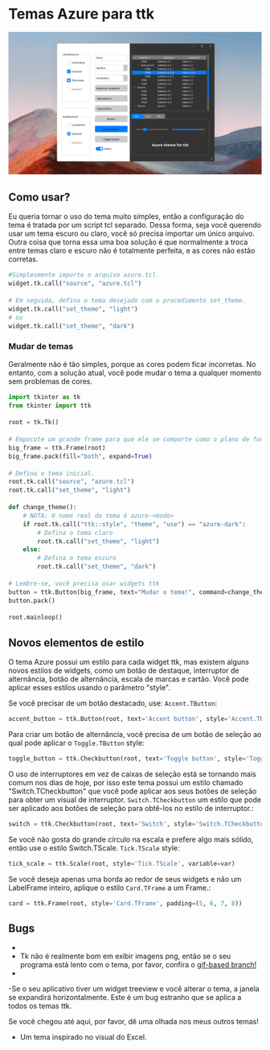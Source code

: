 # Temas Azure para ttk

![Screenshot of the Azure theme](screenshot.png)

## Como usar?
Eu queria tornar o uso do tema muito simples, então a configuração do tema é tratada por um script tcl separado.
Dessa forma, seja você querendo usar um tema escuro ou claro, você só precisa importar um único arquivo. Outra coisa que torna essa uma boa solução é que normalmente a troca entre temas claro e escuro não é totalmente perfeita, e as cores não estão corretas.

```python
#Simplesmente importe o arquivo azure.tcl.
widget.tk.call("source", "azure.tcl")

# Em seguida, defina o tema desejado com o procedimento set_theme.
widget.tk.call("set_theme", "light")
# ou
widget.tk.call("set_theme", "dark")
```

### Mudar de temas
Geralmente não é tão simples, porque as cores podem ficar incorretas. No entanto, com a solução atual, você pode mudar o tema a qualquer momento sem problemas de cores.

```python
import tkinter as tk
from tkinter import ttk

root = tk.Tk()

# Empacote um grande frame para que ele se comporte como o plano de fundo da janela.
big_frame = ttk.Frame(root)
big_frame.pack(fill="both", expand=True)

# Defina o tema inicial.
root.tk.call("source", "azure.tcl")
root.tk.call("set_theme", "light")

def change_theme():
    # NOTA: O nome real do tema é azure-<modo>
    if root.tk.call("ttk::style", "theme", "use") == "azure-dark":
        # Defina o tema claro
        root.tk.call("set_theme", "light")
    else:
        # Defina o tema escuro
        root.tk.call("set_theme", "dark")

# Lembre-se, você precisa usar widgets ttk
button = ttk.Button(big_frame, text="Mudar o tema!", command=change_theme)
button.pack()

root.mainloop()
```

## Novos elementos de estilo

O tema Azure possui um estilo para cada widget ttk, mas existem alguns novos estilos de widgets, como um botão de destaque, interruptor de alternância, botão de alternância, escala de marcas e cartão. Você pode aplicar esses estilos usando o parâmetro "style".


Se você precisar de um botão destacado, use: `Accent.TButton`:
```python
accent_button = ttk.Button(root, text='Accent button', style='Accent.TButton', command=callback)
```

Para criar um botão de alternância, você precisa de um botão de seleção ao qual pode aplicar o `Toggle.TButton` style:
```python
toggle_button = ttk.Checkbutton(root, text='Toggle button', style='Toggle.TButton', variable=var)
```


O uso de interruptores em vez de caixas de seleção está se tornando mais comum nos dias de hoje, por isso este tema possui um estilo chamado "Switch.TCheckbutton" que você pode aplicar aos seus botões de seleção para obter um visual de interruptor. `Switch.TCheckbutton` um estilo que pode ser aplicado aos botões de seleção para obtê-los no estilo de interruptor.:
```python
switch = ttk.Checkbutton(root, text='Switch', style='Switch.TCheckbutton', variable=var)
```

Se você não gosta do grande círculo na escala e prefere algo mais sólido, então use o estilo Switch.TScale. `Tick.TScale` style:
```python
tick_scale = ttk.Scale(root, style='Tick.TScale', variable=var)
```


Se você deseja apenas uma borda ao redor de seus widgets e não um LabelFrame inteiro, aplique o estilo `Card.TFrame` a um Frame.:
```python
card = ttk.Frame(root, style='Card.TFrame', padding=(5, 6, 7, 8))
```

## Bugs
- 
- Tk não é realmente bom em exibir imagens png, então se o seu programa está lento com o tema, por favor, confira o [gif-based branch!](https://github.com/rdbende/Azure-ttk-theme/tree/gif-based/)
- 
-Se o seu aplicativo tiver um widget treeview e você alterar o tema, a janela se expandirá horizontalmente. Este é um bug estranho que se aplica a todos os temas ttk. 


Se você chegou até aqui, por favor, dê uma olhada nos meus outros temas!
- [](https://github.com/rdbende/Forest-ttk-theme) Um tema inspirado no visual do Excel.
